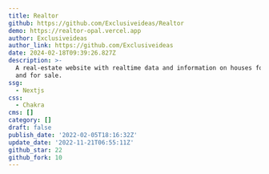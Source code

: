 ```yaml
---
title: Realtor
github: https://github.com/Exclusiveideas/Realtor
demo: https://realtor-opal.vercel.app
author: Exclusiveideas
author_link: https://github.com/Exclusiveideas
date: 2024-02-18T09:39:26.827Z
description: >-
  A real-estate website with realtime data and information on houses for rent
  and for sale.
ssg:
  - Nextjs
css:
  - Chakra
cms: []
category: []
draft: false
publish_date: '2022-02-05T18:16:32Z'
update_date: '2022-11-21T06:55:11Z'
github_star: 22
github_fork: 10
---
```

